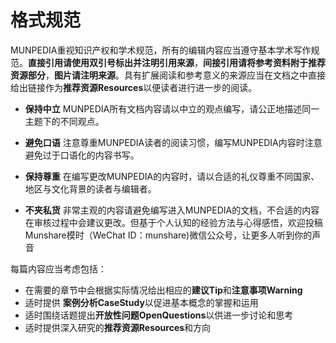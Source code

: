 # 格式规范

MUNPEDIA重视知识产权和学术规范，所有的编辑内容应当遵守基本学术写作规范。**直接引用请使用双引号标出并注明引用来源**，**间接引用请将参考资料附于推荐资源部分**，**图片请注明来源**。具有扩展阅读和参考意义的来源应当在文档之中直接给出链接作为**推荐资源Resources**以便读者进行进一步的阅读。

- **保持中立**
MUNPEDIA所有文档内容请以中立的观点编写，请公正地描述同一主题下的不同观点。

- **避免口语**
注意尊重MUNPEDIA读者的阅读习惯，编写MUNPEDIA内容时注意避免过于口语化的内容书写。

- **保持尊重**
在编写更改MUNPEDIA的内容时，请以合适的礼仪尊重不同国家、地区与文化背景的读者与编辑者。

- **不夹私货**
非常主观的内容请避免编写进入MUNPEDIA的文档，不合适的内容在审核过程中会建议更改。但基于个人认知的经验方法与心得感悟，欢迎投稿 Munshare模时（WeChat ID：munshare)微信公众号，让更多人听到你的声音


每篇内容应当考虑包括：

- 在需要的章节中会根据实际情况给出相应的**建议Tip**和**注意事项Warning**
- 适时提供 **案例分析CaseStudy**以促进基本概念的掌握和运用
- 适时围绕话题提出**开放性问题OpenQuestions**以供进一步讨论和思考
- 适时提供深入研究的**推荐资源Resources**和方向
